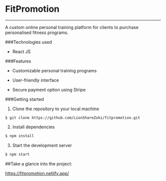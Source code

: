# FitPromotion

---

A custom online personal training platform for clients to purchase personalised fitness programs.

###Technologies used

- React JS
  

###Features

- Customizable personal training programs
  
- User-friendly interface
  
- Secure payment option using Stripe
  

###Getting started

1. Clone the repository to your local machine
  
  ```shell
  $ git clone https://github.com/LionShareZoki/fitpromotion.git
  ```
  

2. Install dependencies
  
  ```ruby
  $ npm install
  ```
  
3. Start the development server
  
  ```ruby
  $ npm start
  ```
  

##Take a glance into the project:

https://fitpromotion.netlify.app/
